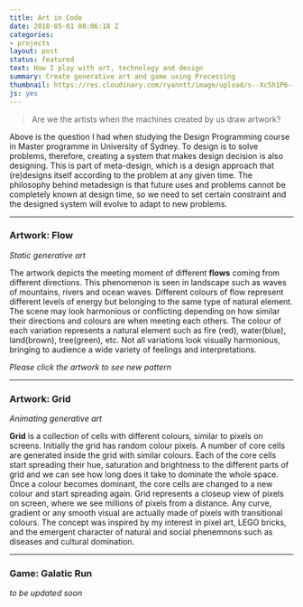 ```yaml
---
title: Art in Code
date: 2018-05-01 08:06:18 Z
categories:
- projects
layout: post
status: featured
text: How I play with art, technology and design
summary: Create generative art and game using Processing
thumbnail: https://res.cloudinary.com/ryanntt/image/upload/s--Xc5h1P6---/v1525614090/art-in-code/art-in-code-thumbnail.png
js: yes
---
```



> Are we the artists when the machines created by us draw artwork?


Above is the question I had when studying the Design Programming course in Master programme in University of Sydney. To design is to solve problems, therefore, creating a system that makes design decision is also designing. This is part of meta-design, which is a design approach that (re)designs itself according to the problem at any given time. The philosophy behind metadesign is that future uses and problems cannot be completely known at design time, so we need to set certain constraint and the designed system will evolve to adapt to new problems.

<hr>

### Artwork: Flow
*Static generative art*

The artwork depicts the meeting moment of different **flows** coming from different directions. This phenomenon is seen in landscape such as waves of mountains, rivers and ocean waves. Different colours of flow represent different levels of energy but belonging to the same type of natural element. The scene may look harmonious or conflicting depending on how similar their directions and colours are when meeting each others. The colour of each variation represents a natural element such as fire (red), water(blue), land(brown), tree(green), etc. Not all variations look visually harmonious, bringing to audience a wide variety of feelings and interpretations.

*Please click the artwork to see new pattern*

<canvas style="margin-left:auto; margin-right: auto; display:block" data-processing-sources="/js/flow.pde"></canvas>

<hr>

### Artwork: Grid
*Animating generative art*

**Grid** is a collection of cells with different colours, similar to pixels on screens. Initially the grid has random colour pixels. A number of core cells are generated inside the grid with similar colours. Each of the core cells start spreading their hue, saturation and brightness to the different parts of grid and we can see how long does it take to dominate the whole space. Once a colour becomes dominant, the core cells are changed to a new colour and start spreading again. Grid represents a closeup view of pixels on screen, where we see millions of pixels from a distance. Any curve, gradient or any smooth visual are actually made of pixels with transitional colours. The concept was inspired by my interest in pixel art, LEGO bricks, and the emergent character of natural and social phenemnons such as diseases and cultural domination. 

<canvas style="margin-left:auto; margin-right: auto; display:block" data-processing-sources="/js/grid.pde"></canvas>

<hr>

### Game: Galatic Run
*to be updated soon*